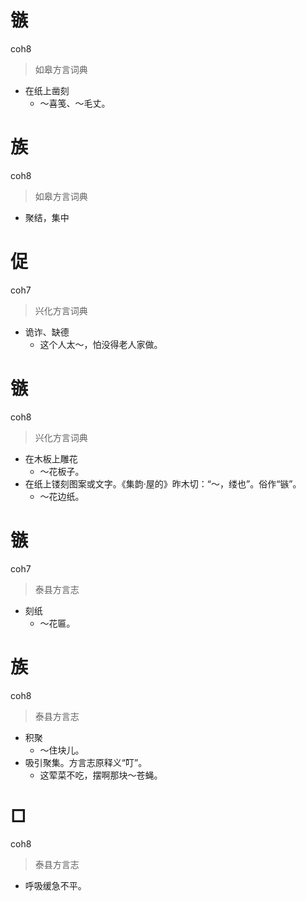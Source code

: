 # 镞
coh8
> 如皋方言词典
- 在纸上凿刻
  - ～喜笺、～毛丈。

# 族
coh8
> 如皋方言词典
- 聚结，集中

# 促
coh7
> 兴化方言词典
- 诡诈、缺德
  - 这个人太～，怕没得老人家做。

# 镞
coh8
> 兴化方言词典
- 在木板上雕花
  - ～花板子。
- 在纸上镂刻图案或文字。《集韵·屋的》昨木切：“～，缕也”。俗作“镞”。
  - ～花边纸。

# 镞
coh7
> 泰县方言志
- 刻纸
  - ～花匾。

# 族
coh8
> 泰县方言志
- 积聚
  - ～住块儿。
- 吸引聚集。方言志原释义“叮”。
  - 这荤菜不吃，摆啊那块～苍蝇。

# □
coh8
> 泰县方言志
- 呼吸缓急不平。
